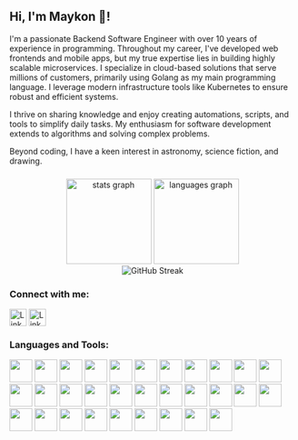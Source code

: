 <h2 align="left">Hi, I'm Maykon 👋!</h2>

<p>
I'm a passionate Backend Software Engineer with over 10 years of experience in programming. Throughout my career, I've developed web frontends and mobile apps, but my true expertise lies in building highly scalable microservices. I specialize in cloud-based solutions that serve millions of customers, primarily using Golang as my main programming language. I leverage modern infrastructure tools like Kubernetes to ensure robust and efficient systems.
</p>

<p>
I thrive on sharing knowledge and enjoy creating automations, scripts, and tools to simplify daily tasks. My enthusiasm for software development extends to algorithms and solving complex problems.
</p>

<p>
Beyond coding, I have a keen interest in astronomy, science fiction, and drawing.
</p>

###

<div align="center">
  <img src="https://github-readme-stats.vercel.app/api?username=maykonlf&theme=transparent" height="150" alt="stats graph"  />
  <img src="https://github-readme-stats.vercel.app/api/top-langs?username=maykonlf&locale=en&hide_title=false&layout=compact&card_width=320&langs_count=5&theme=transparent&hide_border=false" height="150" alt="languages graph"  />
</div>
<div align="center">
  <img src="https://streak-stats.demolab.com?user=maykonlf&theme=transparent&hide_border=false&exclude_days=Sun%2CSat" alt="GitHub Streak" />
</div>

###

<h3 align="left">Connect with me:</h3>
<p align="left">
    <a href="https://linkedin.com/in/maykonlsf"><img align="center" src="https://img.shields.io/static/v1?message=LinkedIn&logo=linkedin&label=&color=0077B5&logoColor=white&labelColor=&style=for-the-badge" alt="LinkedIn" height="30" /></a>
    <a href="https://maykonlsf.medium.com/"><img align="center" src="https://img.shields.io/static/v1?message=Medium&logo=medium&label=&color=black&logoColor=white&labelColor=&style=for-the-badge" alt="LinkedIn" height="30" /></a>
</p>

###

<h3 align="left">Languages and Tools:</h3>
<div align="left">
<img src="https://cdn.jsdelivr.net/gh/devicons/devicon@latest/icons/go/go-original-wordmark.svg" height="40"/>
<img src="https://cdn.jsdelivr.net/gh/devicons/devicon@latest/icons/python/python-original.svg" height="40"/>
<img src="https://cdn.jsdelivr.net/gh/devicons/devicon@latest/icons/nodejs/nodejs-original.svg" height="40"/>
<img src="https://cdn.jsdelivr.net/gh/devicons/devicon@latest/icons/dotnetcore/dotnetcore-original.svg" height="40"/>
<img src="https://cdn.jsdelivr.net/gh/devicons/devicon@latest/icons/kotlin/kotlin-original.svg" height="40"/>
<img src="https://cdn.jsdelivr.net/gh/devicons/devicon@latest/icons/bash/bash-original.svg" height="40"/>
<img src="https://cdn.jsdelivr.net/gh/devicons/devicon@latest/icons/ruby/ruby-original.svg" height="40"/>
<img src="https://cdn.jsdelivr.net/gh/devicons/devicon@latest/icons/grpc/grpc-original.svg" height="40"/>
<img src="https://cdn.jsdelivr.net/gh/devicons/devicon@latest/icons/vuejs/vuejs-original.svg" height="40"/>
<img src="https://cdn.jsdelivr.net/gh/devicons/devicon@latest/icons/docker/docker-original.svg" height="40"/>
<img src="https://cdn.jsdelivr.net/gh/devicons/devicon@latest/icons/kubernetes/kubernetes-original.svg" height="40"/>
<img src="https://cdn.jsdelivr.net/gh/devicons/devicon@latest/icons/helm/helm-original.svg" height="40"/>
<img src="https://cdn.jsdelivr.net/gh/devicons/devicon@latest/icons/rabbitmq/rabbitmq-original.svg" height="40"/>
<img src="https://cdn.jsdelivr.net/gh/devicons/devicon@latest/icons/apachekafka/apachekafka-original.svg" height="40"/>
<img src="https://cdn.jsdelivr.net/gh/devicons/devicon@latest/icons/mongodb/mongodb-original.svg" height="40"/>
<img src="https://cdn.jsdelivr.net/gh/devicons/devicon@latest/icons/postgresql/postgresql-original.svg" height="40"/>
<img src="https://cdn.jsdelivr.net/gh/devicons/devicon@latest/icons/neo4j/neo4j-original.svg" height="40"/>
<img src="https://cdn.jsdelivr.net/gh/devicons/devicon@latest/icons/redis/redis-original.svg" height="40"/>
<img src="https://cdn.jsdelivr.net/gh/devicons/devicon@latest/icons/firebase/firebase-original.svg" height="40"/>
<img src="https://cdn.jsdelivr.net/gh/devicons/devicon@latest/icons/prometheus/prometheus-original.svg" height="40"/>
<img src="https://cdn.jsdelivr.net/gh/devicons/devicon@latest/icons/opentelemetry/opentelemetry-original.svg" height="40"/>
<img src="https://cdn.jsdelivr.net/gh/devicons/devicon@latest/icons/arduino/arduino-original.svg" height="40"/>
<img src="https://cdn.jsdelivr.net/gh/devicons/devicon@latest/icons/googlecloud/googlecloud-original.svg" height="40"/>
<img src="https://cdn.jsdelivr.net/gh/devicons/devicon@latest/icons/amazonwebservices/amazonwebservices-original-wordmark.svg" height="40"/>
<img src="https://cdn.jsdelivr.net/gh/devicons/devicon@latest/icons/jupyter/jupyter-original.svg" height="40"/>
<img src="https://cdn.jsdelivr.net/gh/devicons/devicon@latest/icons/cypressio/cypressio-original.svg" height="40"/>
<img src="https://cdn.jsdelivr.net/gh/devicons/devicon@latest/icons/grafana/grafana-original.svg" height="40"/>
<img src="https://cdn.jsdelivr.net/gh/devicons/devicon@latest/icons/k6/k6-original.svg" height="40"/>
<img src="https://cdn.jsdelivr.net/gh/devicons/devicon@latest/icons/openapi/openapi-original.svg" height="40"/>
<img src="https://cdn.jsdelivr.net/gh/devicons/devicon@latest/icons/socketio/socketio-original.svg" height="40"/>
<img src="https://cdn.jsdelivr.net/gh/devicons/devicon@latest/icons/spring/spring-original.svg" height="40"/>
</div>

###